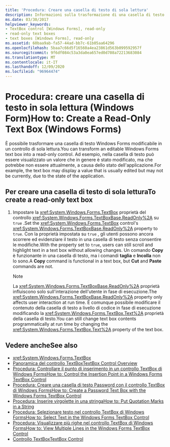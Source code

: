 ```yaml
---
title: 'Procedura: Creare una casella di testo di sola lettura'
description: Informazioni sulla trasformazione di una casella di testo Windows Forms modificabile in una casella di testo Windows Forms di sola lettura.
ms.date: 03/30/2017
helpviewer_keywords:
- TextBox control [Windows Forms], read-only
- read-only text boxes
- text boxes [Windows Forms], read-only
ms.assetid: 60baa9ab-fa57-44ad-bb7c-61b05aa64296
ms.openlocfilehash: 5baa7c66d5f16560a4ea23861d563b099592957f
ms.sourcegitcommit: 9f6df084c53a3da0ea657ed0d708a72213683084
ms.translationtype: MT
ms.contentlocale: it-IT
ms.lasthandoff: 12/09/2020
ms.locfileid: "96964474"
---
```

# <a name="how-to-create-a-read-only-text-box-windows-forms"></a><span data-ttu-id="1bb92-103">Procedura: creare una casella di testo in sola lettura (Windows Form)</span><span class="sxs-lookup"><span data-stu-id="1bb92-103">How to: Create a Read-Only Text Box (Windows Forms)</span></span>

<span data-ttu-id="1bb92-104">È possibile trasformare una casella di testo Windows Forms modificabile in un controllo di sola lettura.</span><span class="sxs-lookup"><span data-stu-id="1bb92-104">You can transform an editable Windows Forms text box into a read-only control.</span></span> <span data-ttu-id="1bb92-105">Ad esempio, nella casella di testo può essere visualizzato un valore che in genere è stato modificato, ma che potrebbe non essere attualmente, a causa dello stato dell'applicazione.</span><span class="sxs-lookup"><span data-stu-id="1bb92-105">For example, the text box may display a value that is usually edited but may not be currently, due to the state of the application.</span></span>

## <a name="to-create-a-read-only-text-box"></a><span data-ttu-id="1bb92-106">Per creare una casella di testo di sola lettura</span><span class="sxs-lookup"><span data-stu-id="1bb92-106">To create a read-only text box</span></span>

1. <span data-ttu-id="1bb92-107">Impostare la <xref:System.Windows.Forms.TextBox> proprietà del controllo <xref:System.Windows.Forms.TextBoxBase.ReadOnly%2A> su `true` .</span><span class="sxs-lookup"><span data-stu-id="1bb92-107">Set the <xref:System.Windows.Forms.TextBox> control's <xref:System.Windows.Forms.TextBoxBase.ReadOnly%2A> property to `true`.</span></span> <span data-ttu-id="1bb92-108">Con la proprietà impostata su `true` , gli utenti possono ancora scorrere ed evidenziare il testo in una casella di testo senza consentire le modifiche.</span><span class="sxs-lookup"><span data-stu-id="1bb92-108">With the property set to `true`, users can still scroll and highlight text in a text box without allowing changes.</span></span> <span data-ttu-id="1bb92-109">Un comando **Copy** è funzionante in una casella di testo, ma i comandi **taglia** e **Incolla** non lo sono.</span><span class="sxs-lookup"><span data-stu-id="1bb92-109">A **Copy** command is functional in a text box, but **Cut** and **Paste** commands are not.</span></span>

    > [!NOTE]
    > <span data-ttu-id="1bb92-110">La <xref:System.Windows.Forms.TextBoxBase.ReadOnly%2A> proprietà influiscono solo sull'interazione dell'utente in fase di esecuzione.</span><span class="sxs-lookup"><span data-stu-id="1bb92-110">The <xref:System.Windows.Forms.TextBoxBase.ReadOnly%2A> property only affects user interaction at run time.</span></span> <span data-ttu-id="1bb92-111">È comunque possibile modificare il contenuto della casella di testo a livello di codice in fase di esecuzione modificando la <xref:System.Windows.Forms.TextBox.Text%2A> proprietà della casella di testo.</span><span class="sxs-lookup"><span data-stu-id="1bb92-111">You can still change text box contents programmatically at run time by changing the <xref:System.Windows.Forms.TextBox.Text%2A> property of the text box.</span></span>

## <a name="see-also"></a><span data-ttu-id="1bb92-112">Vedere anche</span><span class="sxs-lookup"><span data-stu-id="1bb92-112">See also</span></span>

- <xref:System.Windows.Forms.TextBox>
- [<span data-ttu-id="1bb92-113">Panoramica del controllo TextBox</span><span class="sxs-lookup"><span data-stu-id="1bb92-113">TextBox Control Overview</span></span>](textbox-control-overview-windows-forms.md)
- [<span data-ttu-id="1bb92-114">Procedura: Controllare il punto di inserimento in un controllo TextBox di Windows Forms</span><span class="sxs-lookup"><span data-stu-id="1bb92-114">How to: Control the Insertion Point in a Windows Forms TextBox Control</span></span>](how-to-control-the-insertion-point-in-a-windows-forms-textbox-control.md)
- [<span data-ttu-id="1bb92-115">Procedura: Creare una casella di testo Password con il controllo TextBox di Windows Forms</span><span class="sxs-lookup"><span data-stu-id="1bb92-115">How to: Create a Password Text Box with the Windows Forms TextBox Control</span></span>](how-to-create-a-password-text-box-with-the-windows-forms-textbox-control.md)
- [<span data-ttu-id="1bb92-116">Procedura: Inserire virgolette in una stringa</span><span class="sxs-lookup"><span data-stu-id="1bb92-116">How to: Put Quotation Marks in a String</span></span>](how-to-put-quotation-marks-in-a-string-windows-forms.md)
- [<span data-ttu-id="1bb92-117">Procedura: Selezionare testo nel controllo TextBox di Windows Forms</span><span class="sxs-lookup"><span data-stu-id="1bb92-117">How to: Select Text in the Windows Forms TextBox Control</span></span>](how-to-select-text-in-the-windows-forms-textbox-control.md)
- [<span data-ttu-id="1bb92-118">Procedura: Visualizzare più righe nel controllo TextBox di Windows Forms</span><span class="sxs-lookup"><span data-stu-id="1bb92-118">How to: View Multiple Lines in the Windows Forms TextBox Control</span></span>](how-to-view-multiple-lines-in-the-windows-forms-textbox-control.md)
- [<span data-ttu-id="1bb92-119">Controllo TextBox</span><span class="sxs-lookup"><span data-stu-id="1bb92-119">TextBox Control</span></span>](textbox-control-windows-forms.md)
